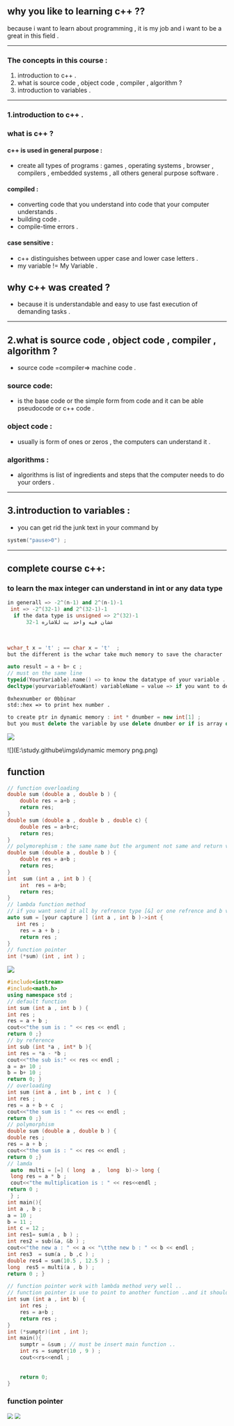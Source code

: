 

## why you like to learning c++ ??

because i want to learn about programming , it is my job and i want to be a great in this field . 

------------

### The concepts in this course : 

1. introduction to c++ . 
2. what is source code , object code , compiler , algorithm ? 
3. introduction to  variables .

----------------------------

### 1.introduction to c++ . 

### what is c++ ? 

#### c++ is used in general purpose : 

- create all types of programs : games , operating systems , browser , compilers , embedded systems , all others general purpose software . 

#### compiled  :

- converting code that you understand into code that your computer understands .
- building code . 
- compile-time errors . 

#### case sensitive : 

- c++ distinguishes between upper case and lower case letters . 
- my variable != My Variable . 

## why c++ was created ? 

- because it is understandable and easy to use fast execution of demanding tasks . 

------------

## 2.what is source code , object code , compiler , algorithm ? 

- source code =compiler=> machine code . 

### source code: 

- is the base code or the simple form from code and it can be able pseudocode or c++ code . 

### object code : 

- usually is form of ones or zeros  , the computers can understand it . 

### algorithms : 

- algorithms is list of ingredients and steps that the computer needs to do your orders . 

-------

## 3.introduction to  variables : 

- you can get rid the junk text in your command by 

```c++
system("pause>0") ; 
```

------

## complete course c++: 

### to learn the max integer can understand in int or any data type   

```c++
in generall => -2^(n-1) and 2^(n-1)-1 
 int => -2^(32-1) and 2^(32-1)-1 
  if the data type is unsigned => 2^(32)-1 
      32-1 عشان فيه واحد بت للاشاره 
      
      
```

```c++
wchar_t x = 't' ; == char x = 't'  ;
but the different is the wchar take much memory to save the character 
```

```c++
auto result = a + b+ c ; 
// must on the same line 
typeid(YourVariable).name() => to know the datatype of your variable .. 
decltype(yourvariableYouWant) variableName = value => if you want to declare variable be the same type of another variable .. 
```

```
0xhexnumber or 0bbinar
std::hex => to print hex number .
```

```c++
to create ptr in dynamic memory : int * dnumber = new int[1] ;
but you must delete the variable by use delete dnumber or if is array delete[] arrayname
```

![](E:\study.githube\imgs\c++completecourse.png)

![](E:\study.githube\imgs\dynamic memory png.png)

## function 

```c++
// function overloading 
double sum (double a , double b ) {
    double res = a+b ; 
    return res; 
}
double sum (double a , double b , double c) {
    double res = a+b+c; 
    return res; 
}
// polymorephism : the same name but the argument not same and return value also . 
double sum (double a , double b ) {
    double res = a+b ; 
    return res; 
}
int  sum (int a , int b ) {
    int  res = a+b; 
    return res; 
}
// lambda function method 
// if you want send it all by refrence type [&] or one refrence and b value type [a , &b] 
auto sum = [your capture ] (int a , int b )->int {
   int res ; 
    res = a + b ; 
    return res ; 
}
// function pointer 
int (*sum) (int , int ) ; 

```

![](E:\study.githube\imgs\TheFunctions.png)

```c++
#include<iostream>
#include<math.h>
using namespace std ;
// default function
int sum (int a , int b ) {
int res ;
res = a + b ;
cout<<"the sum is : " << res << endl ;
return 0 ;}
// by reference
int sub (int *a , int* b ){
int res = *a - *b ;
cout<<"the sub is:" << res << endl ;
a = a+ 10 ;
b = b+ 10 ;
return 0; }
// overloading
int sum (int a , int b , int c  ) {
int res ;
res = a + b + c  ;
cout<<"the sum is : " << res << endl ;
return 0 ;}
// polymorphism
double sum (double a , double b ) {
double res ;
res = a + b ;
cout<<"the sum is : " << res << endl ;
return 0 ;}
// lamda
 auto  multi = [=] ( long  a ,  long  b)-> long {
 long res = a * b ;
 cout<<"the multiplication is : " << res<<endl ;
return 0 ;
 } ;
int main(){
int a , b ;
a = 10 ;
b = 11 ;
int c = 12 ;
int res1= sum(a , b ) ;
int res2 = sub(&a, &b ) ;
cout<<"the new a : " << a << "\tthe new b : " << b << endl ;
int res3  = sum(a , b ,c ) ;
double res4 = sum(10.5 , 12.5 ) ;
long  res5 = multi(a , b ) ;
return 0 ; }

```

```c++
// function pointer work with lambda method very well .. 
// function pointer is use to point to another function ..and it should point to the same signature  
int sum (int a , int b) {
    int res ; 
    res = a+b ; 
    return res ; 
}
int (*sumptr)(int , int ); 
int main(){
    sumptr = &sum ; // must be insert main function .. 
    int rs = sumptr(10 , 9 ) ; 
    cout<<rs<<endl ;
    
    
    return 0; 
}
```

### function pointer 

<img src="E:\study.githube\imgs\FunctionPointer.png" style="zoom: 80%;" />

<img src="E:\study.githube\imgs\functionpointerwithlamda.png" style="zoom: 80%;" />

